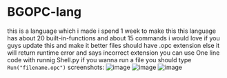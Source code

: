 ﻿# BGOPC-lang
this is a language which i made 
i spend 1 week to make this 
this language has about 20 built-in-functions and about 15 commands
i would love if you guys update this and make it better
files should have .opc extension
else it will return runtime error and says incorrect extension
you can use One line code with runnig Shell.py
if you wanna run a file you should type 
```Run("filename.opc")```
screenshots:
![image](https://user-images.githubusercontent.com/94793764/166748679-deab949d-c2a2-42c3-81f0-75cc61fb11b8.png)
![image](https://user-images.githubusercontent.com/94793764/166748766-94de51e3-2655-40f6-a765-8471fda4769d.png)
![image](https://user-images.githubusercontent.com/94793764/166766244-ccc399ff-2153-433a-a245-dca73db51f62.png)
